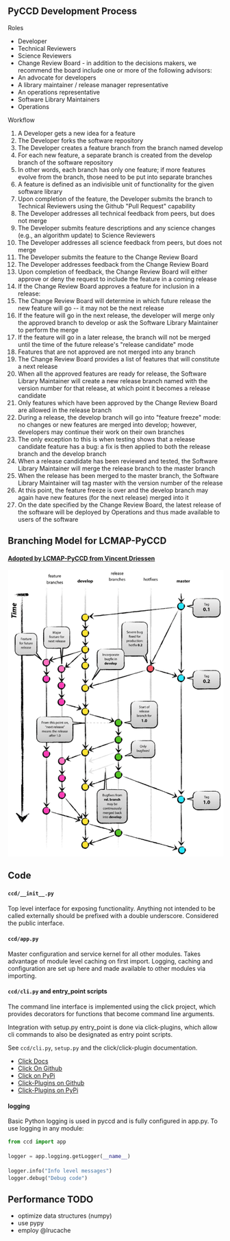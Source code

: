 ## PyCCD Development Process
Roles

* Developer
* Technical Reviewers
* Science Reviewers
* Change Review Board - in addition to the decisions makers, we recommend the board include one or more of the following advisors:
* An advocate for developers
* A library maintainer / release manager representative
* An operations representative
* Software Library Maintainers
* Operations

Workflow

1. A Developer gets a new idea for a feature
2. The Developer forks the software repository
3. The Developer creates a feature branch from the branch named develop
  1. For each new feature, a separate branch is created from the develop branch of the software repository
  2. In other words, each branch has only one feature; if more features evolve from the branch, those need to be put into separate branches
  3. A feature is defined as an indivisible unit of functionality for the given software library
4. Upon completion of the feature, the Developer submits the branch to Technical Reviewers using the Github "Pull Request" capability
5. The Developer addresses all technical feedback from peers, but does not merge
6. The Developer submits feature descriptions and any science changes (e.g., an algorithm update) to Science Reviewers
7. The Developer addresses all science feedback from peers, but does not merge
8. The Developer submits the feature to the Change Review Board
9. The Developer addresses feedback from the Change Review Board
10. Upon completion of feedback, the  Change Review Board will either approve or deny the request to include the feature in a coming release
11. If the Change Review Board approves a feature for inclusion in a release:
  1. The Change Review Board will determine in which future release the new feature will go -- it may not be the next release
  2. If the feature will go in the next release, the developer will merge only the approved branch to develop or ask the Software Library Maintainer to perform the merge
  3. If the feature will go in a later release, the branch will not be merged until the time of the future release's "release candidate" mode
  4. Features that are not approved are not merged into any branch
12. The Change Review Board provides a list of features that will constitute a next release
13. When all the approved features are ready for release, the Software Library Maintainer will create a new release branch named with the version number for that release, at which point it becomes a release candidate
  1. Only features which have been approved by the Change Review Board are allowed in the release branch
  2. During a release, the develop branch will go into "feature freeze" mode: no changes or new features are merged into develop; however, developers may continue their work on their own branches
  3. The only exception to this is when testing shows that a release candidate feature has a bug: a fix is then applied to both the release branch and the develop branch
14. When a release candidate has been reviewed and tested, the Software Library Maintainer will merge the release branch to the master branch
15. When the release has been merged to the master branch, the Software Library Maintainer will tag master with the version number of the release
16. At this point, the feature freeze is over and the develop branch may again have new features (for the next release) merged into it
17. On the date specified by the Change Review Board, the latest release of the software will be deployed by Operations and thus made available to users of the software

## Branching Model for LCMAP-PyCCD
#### [Adopted by LCMAP-PyCCD from Vincent Driessen](https://datasift.github.io/gitflow/IntroducingGitFlow.html)
![lcmap-pyccd git branching model](./git-model.png?raw=true "LCMAP-PyCCD Branching Model")

## Code
#### ```ccd/__init__.py```
Top level interface for exposing functionality.  Anything not intended to be called externally should be prefixed with a double underscore.  Considered the public interface.

#### ```ccd/app.py```
Master configuration and service kernel for all other modules.  Takes advantage of module level caching on first import.  Logging, caching and configuration are set up here and made available to other modules via importing.

#### ```ccd/cli.py``` and entry_point scripts
The command line interface is implemented using the click project, which
provides decorators for functions that become command line arguments.

Integration with setup.py entry_point is done via click-plugins, which allow
cli commands to also be designated as entry point scripts.

See ```ccd/cli.py```, ```setup.py``` and the click/click-plugin documentation.

* [Click Docs](http://click.pocoo.org/5/)
* [Click On Github](https://github.com/pallets/click)
* [Click on PyPi](https://pypi.python.org/pypi/click)
* [Click-Plugins on Github](https://github.com/click-contrib/click-plugins)
* [Click-Plugins on PyPi](https://pypi.python.org/pypi/click-plugins)


#### logging
Basic Python logging is used in pyccd and is fully configured in app.py. To use logging in any module:

```python
from ccd import app

logger = app.logging.getLogger(__name__)

logger.info("Info level messages")
logger.debug("Debug code")
```

## Performance TODO
* optimize data structures (numpy)
* use pypy
* employ @lrucache
